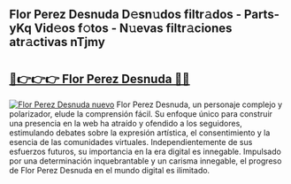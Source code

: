 ## Flor Perez Desnuda D𝚎sn𝚞dos filtr𝚊dos - Parts-yKq Vid𝚎os f𝚘tos - N𝚞evas filtr𝚊ciones atr𝚊ctivas nTjmy

# <h2><a href="http://mb6zv5.tromn.icu/?c=Flor+Perez+Desnuda">🔗👉👉👉 Flor Perez Desnuda 🔗🔗</a></h2>

[![Flor Perez Desnuda nuevo](https://i.imgur.com/pEAQMta.gif)](http://mb6zv5.tromn.icu/?c=Flor+Perez+Desnuda)
Flor Perez Desnuda, un personaje complejo y polarizador, elude la comprensión fácil. Su enfoque único para construir una presencia en la web ha atraído y ofendido a los seguidores, estimulando debates sobre la expresión artística, el consentimiento y la esencia de las comunidades virtuales. Independientemente de sus esfuerzos futuros, su importancia en la era digital es innegable. Impulsado por una determinación inquebrantable y un carisma innegable, el progreso de Flor Perez Desnuda en el mundo digital es ilimitado.
